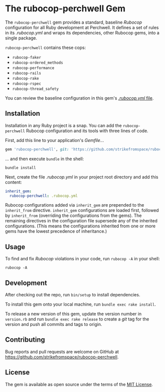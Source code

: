 # The rubocop-perchwell Gem

The `rubocop-perchwell` gem provides a standard, baseline _Rubocop_ configuration for
all Ruby development at Perchwell. It defines a set of rules in its _.rubocop.yml_ and
wraps its dependencies, other Rubocop gems, into a single package.

`rubocop-perchwell` contains these cops:
* `rubocop-faker`
* `rubocop-ordered_methods`
* `rubocop-performance`
* `rubocop-rails`
* `rubocop-rake`
* `rubocop-rspec`
* `rubocop-thread_safety`

You can review the baseline configuration in this gem's [_.rubocop.yml_ file](https://github.com/RivingtonHoldings/rubocop-perchwell/blob/main/.rubocop.yml).

## Installation

Installation in any Ruby project is a snap. You can add
the `rubocop-perchwell` Rubocop configuration and its tools with
three lines of code.

First, add this line to your application's _Gemfile_...

```ruby
gem 'rubocop-perchwell', git: 'https://github.com/strikefromspace/rubocop-perchwell', branch: 'main'
```

... and then execute `bundle` in the shell:

```shell
bundle install
```

Next, create the file _.rubocop.yml_ in your project root directory and add this content:

```yaml
inherit_gem:
  rubocop-perchwell: .rubocop.yml
```

Rubocop configurations added via `inherit_gem` are prepended to the `inherit_from` directive. `inherit_gem` configurations are loaded first, followed by `inherit_from` (overriding the configurations from the gems). The remaining directives in the configuration file supersede any of the inherited configurations. (This means the configurations inherited from one or more gems have the lowest precedence of inheritance.)

## Usage

To find and fix _Rubocop_ violations in your code, run `rubocop -A` in your shell:

```shell
rubocop -A
```

## Development

After checking out the repo, run `bin/setup` to install dependencies.

To install this gem onto your local machine, run `bundle exec rake install`.

To release a new version of this gem, update the version number in `version.rb` and run `bundle exec rake release`
to create a _git_ tag for the version and push all commits and tags to origin.

## Contributing

Bug reports and pull requests are welcome on GitHub at https://github.com/strikefromspace/rubocop-perchwell.


## License

The gem is available as open source under the terms of the [MIT License](https://opensource.org/licenses/MIT).
